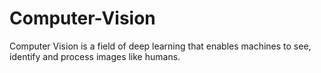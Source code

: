 # Computer-Vision
Computer Vision is a field of deep learning that enables machines to see, identify and process images like humans.
